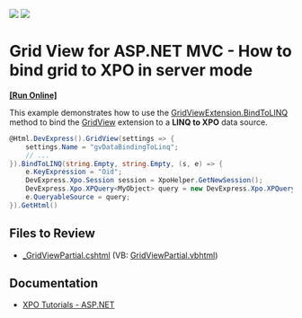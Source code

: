 <!-- default badges list -->
[![](https://img.shields.io/badge/Open_in_DevExpress_Support_Center-FF7200?style=flat-square&logo=DevExpress&logoColor=white)](https://supportcenter.devexpress.com/ticket/details/E2836)
[![](https://img.shields.io/badge/📖_How_to_use_DevExpress_Examples-e9f6fc?style=flat-square)](https://docs.devexpress.com/GeneralInformation/403183)
<!-- default badges end -->

# Grid View for ASP.NET MVC - How to bind grid to XPO in server mode
<!-- run online -->
**[[Run Online]](https://codecentral.devexpress.com/e2836/)**
<!-- run online end -->

This example demonstrates how to use the [GridViewExtension.BindToLINQ](https://docs.devexpress.com/AspNetMvc/DevExpress.Web.Mvc.GridViewExtension.BindToLINQ.overloads) method to bind the [GridView](https://docs.devexpress.com/AspNetMvc/8966/components/grid-view) extension to a **LINQ to XPO** data source.

```csharp
@Html.DevExpress().GridView(settings => {
    settings.Name = "gvDataBindingToLinq";
    // ...
}).BindToLINQ(string.Empty, string.Empty, (s, e) => {
    e.KeyExpression = "Oid";
    DevExpress.Xpo.Session session = XpoHelper.GetNewSession();
    DevExpress.Xpo.XPQuery<MyObject> query = new DevExpress.Xpo.XPQuery<MyObject>(session);
    e.QueryableSource = query;
}).GetHtml()
```

## Files to Review

* [_GridViewPartial.cshtml](./CS/E2836/Views/Home/_GridViewPartial.cshtml) (VB: [GridViewPartial.vbhtml](./VB/E2836/Views/Home/_GridViewPartial.vbhtml))

## Documentation

* [XPO Tutorials - ASP.NET](https://github.com/DevExpress/XPO/tree/master/Tutorials/ASP.NET)
